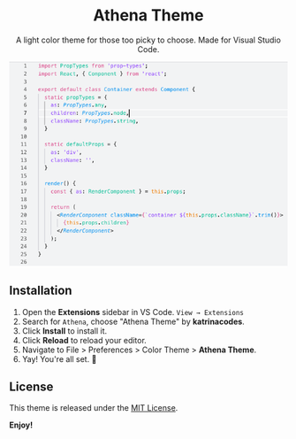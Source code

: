 <div align="center">

# Athena Theme

A light color theme for those too picky to choose. Made for Visual Studio Code.

![Theme Screenshot](https://github.com/GreeKatrina/Athena/blob/master/preview.png)

</div>

## Installation

1. Open the **Extensions** sidebar in VS Code. `View → Extensions`
1. Search for `Athena`, choose "Athena Theme" by **katrinacodes**.
1. Click **Install** to install it.
1. Click **Reload** to reload your editor.
1. Navigate to File > Preferences > Color Theme > **Athena Theme**.
1. Yay! You're all set. 🎉

## License

This theme is released under the [MIT License](https://github.com/GreeKatrina/Athena/blob/master/LICENSE).

**Enjoy!**
